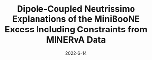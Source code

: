 ---
title: "Dipole-Coupled Neutrissimo Explanations of the MiniBooNE Excess Including Constraints from MINERvA Data"
authors:  Nicholas W. Kamp,  Matheus Hostert,  Austin Schneider,  Stefano Vergani,  Carlos A. Argüelles,  Janet M. Conrad,  Michael H. Shaevitz,  Melissa A. Uchida
collection: publication
permalink: /publication/2022-6-14-Dipole-CoupledNeutrissimoExplanationsoftheMiniBooNEExcessIncludingConstraintsfromMINERvAData
date: 2022-6-14
venue:  
paperurl: 'https://arxiv.org/abs/2206.07100'
citation: "Dipole-Coupled Neutrissimo Explanations of the MiniBooNE Excess Including Constraints from MINERvA Data, Nicholas W. Kamp, Matheus Hostert, Austin Schneider, Stefano Vergani, Carlos A. Argüelles, Janet M. Conrad, Michael H. Shaevitz, Melissa A. Uchida, preprint, 2022, "
eprint: "2206.07100"
---